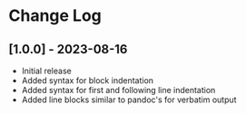 # Change Log

## [1.0.0] - 2023-08-16

- Initial release
- Added syntax for block indentation
- Added syntax for first and following line indentation
- Added line blocks similar to pandoc's for verbatim output
